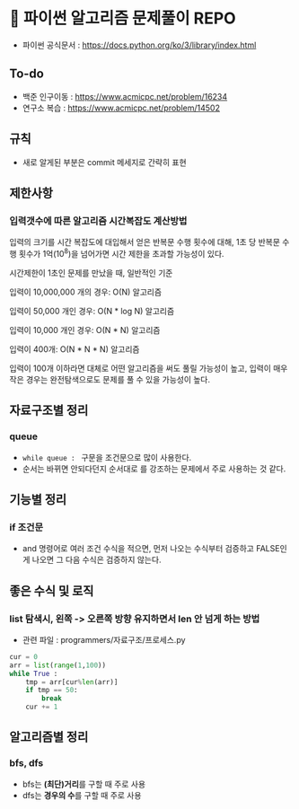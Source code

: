 # 📁 파이썬 알고리즘 문제풀이 REPO 
- 파이썬 공식문서 : https://docs.python.org/ko/3/library/index.html
## To-do
- 백준 인구이동 : https://www.acmicpc.net/problem/16234
- 연구소 복습 : https://www.acmicpc.net/problem/14502

## 규칙
- 새로 알게된 부분은 commit 메세지로 간략히 표현

## 제한사항

### 입력갯수에 따른 알고리즘 시간복잡도 계산방법

입력의 크기를 시간 복잡도에 대입해서 얻은 반복문 수행 횟수에 대해, 1초 당 반복문 수행 횟수가 1억($10^8$)을 넘어가면 시간 제한을 초과할 가능성이 있다.


시간제한이 1초인 문제를 만났을 때, 일반적인 기준

입력이 10,000,000 개의 경우: O(N) 알고리즘

입력이 50,000 개인 경우: O(N * log N) 알고리즘

입력이 10,000 개인 경우: O(N * N) 알고리즘

입력이 400개: O(N * N * N) 알고리즘


입력이 100개 이하라면 대체로 어떤 알고리즘을 써도 풀릴 가능성이 높고, 입력이 매우 작은 경우는 완전탐색으로도 문제를 풀 수 있을 가능성이 높다.

## 자료구조별 정리 
### queue
- `while queue : ` 구문을 조건문으로 많이 사용한다. 
- 순서는 바뀌면 안되다던지 순서대로 를 강조하는 문제에서 주로 사용하는 것 같다. 

## 기능별 정리
### if 조건문
- and 명령어로 여러 조건 수식을 적으면, 먼저 나오는 수식부터 검증하고 FALSE인게 나오면 그 다음 수식은 검증하지 않는다.

## 좋은 수식 및 로직
### list 탐색시, 왼쪽 -> 오른쪽 방향 유지하면서 len 안 넘게 하는 방법
- 관련 파일 : programmers/자료구조/프로세스.py
```python
cur = 0
arr = list(range(1,100))
while True :
    tmp = arr[cur%len(arr)]
    if tmp == 50:
        break
    cur += 1
```

## 알고리즘별 정리 
### bfs, dfs
- bfs는 **(최단)거리**를 구할 때 주로 사용 
- dfs는 **경우의 수**를 구할 때 주로 사용 

